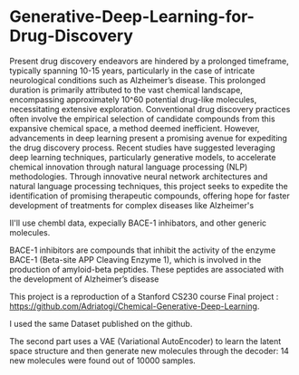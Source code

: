 # Generative-Deep-Learning-for-Drug-Discovery

Present drug discovery endeavors are hindered by a prolonged timeframe, typically spanning 10-15 years, particularly in the case of intricate neurological conditions such as Alzheimer’s disease. This prolonged duration is primarily attributed to the vast chemical landscape, encompassing approximately 10^60 potential drug-like molecules, necessitating extensive exploration. Conventional drug discovery practices often involve the empirical selection of candidate compounds from this expansive chemical space, a method deemed inefficient. However, advancements in deep learning present a promising avenue for expediting the drug discovery process. Recent studies have suggested leveraging deep learning techniques, particularly generative models, to accelerate chemical innovation through natural language processing (NLP) methodologies. Through innovative neural network architectures and natural language processing techniques, this project seeks to expedite the identification of promising therapeutic compounds, offering hope for faster development of treatments for complex diseases like Alzheimer's

II'll use chembl data, expecially BACE-1 inhibators, and other generic molecules.

BACE-1 inhibitors are compounds that inhibit the activity of the enzyme BACE-1 (Beta-site APP Cleaving Enzyme 1), which is involved in the production of amyloid-beta peptides. These peptides are associated with the development of Alzheimer’s disease

This project is a reproduction of a Stanford CS230 course Final project : https://github.com/Adriatogi/Chemical-Generative-Deep-Learning. 

I used the same Dataset published on the github.



The second part uses a VAE (Variational AutoEncoder) to learn the latent space structure and then generate new molecules through the decoder: 14 new molecules were found out of 10000 samples.
